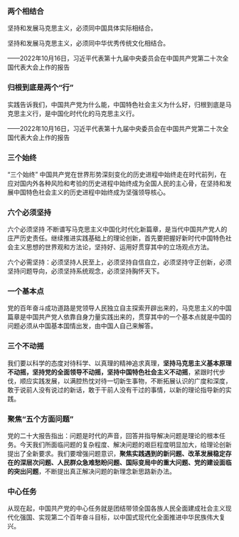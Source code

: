 ### 两个相结合

坚持和发展马克思主义，必须同中国具体实际相结合。

坚持和发展马克思主义，必须同中华优秀传统文化相结合。

——2022年10月16日，习近平代表第十九届中央委员会在中国共产党第二十次全国代表大会上作的报告

### 归根到底是两个“行”

实践告诉我们，中国共产党为什么能，中国特色社会主义为什么好，归根到底是马克思主义行，是中国化时代化的马克思主义行。

——2022年10月16日，习近平代表第十九届中央委员会在中国共产党第二十次全国代表大会上作的报告

### 三个始终

“三个始终”
中国共产党在世界形势深刻变化的历史进程中始终走在时代前列，在应对国内外各种风险和考验的历史进程中始终成为全国人民的主心骨，在坚持和发展中国特色社会主义的历史进程中始终成为坚强领导核心。

### 六个必须坚持

六个必须坚持
不断谱写马克思主义中国化时代化新篇章，是当代中国共产党人的庄严历史责任。继续推进实践基础上的理论创新，首先要把握好新时代中国特色社会主义思想的世界观和方法论，坚持好、运用好贯穿其中的立场观点方法。

六个必需坚持：必须坚持人民至上，必须坚持自信自立，必须坚持守正创新，必须坚持问题导向，必须坚持系统观念，必须坚持胸怀天下。

### 一个基本点

党的百年奋斗成功道路是党领导人民独立自主探索开辟出来的，马克思主义的中国篇章是中国共产党人依靠自身力量实践出来的，贯穿其中的一个基本点就是中国的问题必须从中国基本国情出发，由中国人自己来解答。

### 三个不动摇

我们要以科学的态度对待科学、以真理的精神追求真理，**坚持马克思主义基本原理不动摇，坚持党的全面领导不动摇，坚持中国特色社会主义不动摇**，紧跟时代步伐，顺应实践发展，以满腔热忱对待一切新生事物，不断拓展认识的广度和深度，敢于说前人没有说过的新话，敢于干前人没有干过的事情，以新的理论指导新的实践。

### 聚焦“五个方面问题”

党的二十大报告指出：问题是时代的声音，回答并指导解决问题是理论的根本任务。今天我们所面临问题的复杂程度、解决问题的艰巨程度明显加大，给理论创新提出了全新要求。我们要增强问题意识，**聚焦实践遇到的新问题、改革发展稳定存在的深层次问题、人民群众急难愁盼问题、国际变局中的重大问题、党的建设面临的突出问题**，不断提出真正解决问题的新理念新思路新办法。

### 中心任务

从现在起，中国共产党的中心任务就是团结带领全国各族人民全面建成社会主义现代化强国、实现第二个百年奋斗目标，以中国式现代化全面推进中华民族伟大复兴。

### 


